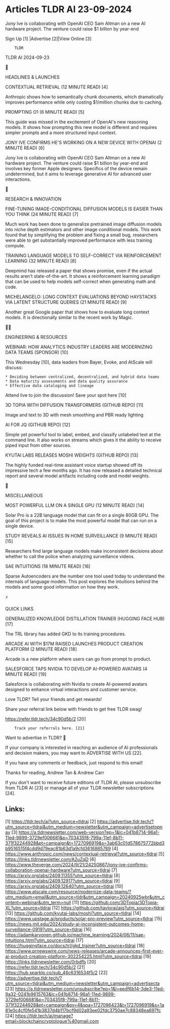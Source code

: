 # Articles TLDR AI 23-09-2024

Jony Ive is collaborating with OpenAI CEO Sam Altman on a new AI
hardware project. The venture could raise $1 billion by year-end  

 Sign Up [1] |Advertise [2]|View Online [3] 

		TLDR

TLDR AI 2024-09-23

🚀 

HEADLINES & LAUNCHES

 CONTEXTUAL RETRIEVAL (12 MINUTE READ) [4] 

 Anthropic shows how to semantically chunk documents, which
dramatically improves performance while only costing $1/million chunks
due to caching. 

 PROMPTING O1 (6 MINUTE READ) [5] 

 This guide was missed in the excitement of OpenAI's new reasoning
models. It shows how prompting this new model is different and
requires simpler prompts and a more structured input context. 

 JONY IVE CONFIRMS HE'S WORKING ON A NEW DEVICE WITH OPENAI (2 MINUTE
READ) [6] 

 Jony Ive is collaborating with OpenAI CEO Sam Altman on a new AI
hardware project. The venture could raise $1 billion by year-end and
involves key former Apple designers. Specifics of the device remain
undetermined, but it aims to leverage generative AI for advanced user
interactions. 

🧠 

RESEARCH & INNOVATION

 FINE-TUNING IMAGE-CONDITIONAL DIFFUSION MODELS IS EASIER THAN YOU
THINK (24 MINUTE READ) [7] 

 Much work has been done to generalize pretrained image diffusion
models into niche depth estimators and other image conditional models.
This work found that by simplifying the problem and fixing a small
bug, researchers were able to get substantially improved performance
with less training compute. 

 TRAINING LANGUAGE MODELS TO SELF-CORRECT VIA REINFORCEMENT LEARNING
(32 MINUTE READ) [8] 

 Deepmind has released a paper that shows promise, even if the actual
results aren't state-of-the-art. It shows a reinforcement learning
paradigm that can be used to help models self-correct when generating
math and code. 

 MICHELANGELO: LONG CONTEXT EVALUATIONS BEYOND HAYSTACKS VIA LATENT
STRUCTURE QUERIES (21 MINUTE READ) [9] 

 Another great Google paper that shows how to evaluate long context
models. It is directionally similar to the recent work by Magic. 

🧑‍💻 

ENGINEERING & RESOURCES

 WEBINAR: HOW ANALYTICS INDUSTRY LEADERS ARE MODERNIZING DATA TEAMS
(SPONSOR) [10] 

 This Wednesday [10], data leaders from Bayer, Evoke, and AtScale will
discuss:

 	* Deciding between centralized, decentralized, and hybrid data teams
 	* Data maturity assessments and data quality assurance
 	* Effective data cataloging and lineage

Attend live to join the discussion! Save your spot here [10]

 3D TOPIA WITH DIFFUSION TRANSFORMERS (GITHUB REPO) [11] 

 Image and text to 3D with mesh smoothing and PBR ready lighting 

 AI FOR JQ (GITHUB REPO) [12] 

 Simple yet powerful tool to label, embed, and classify unlabeled text
at the command line. It also works on streams which gives it the
ability to receive piped input from other sources. 

 KYUTAI LABS RELEASES MOSHI WEIGHTS (GITHUB REPO) [13] 

 The highly funded real-time assistant voice startup showed off its
impressive tech a few months ago. It has now released a detailed
technical report and several model artifacts including code and model
weights. 

🎁 

MISCELLANEOUS

 MOST POWERFUL LLM ON A SINGLE GPU (12 MINUTE READ) [14] 

 Solar Pro is a 22B language model that can fit on a single 80GB GPU.
The goal of this project is to make the most powerful model that can
run on a single device. 

 STUDY REVEALS AI ISSUES IN HOME SURVEILLANCE (9 MINUTE READ) [15] 

 Researchers find large language models make inconsistent decisions
about whether to call the police when analyzing surveillance videos. 

 SAE INTUITIONS (18 MINUTE READ) [16] 

 Sparse Autoencoders are the number one tool used today to understand
the internals of language models. This post explores the intuitions
behind the models and some good information on how they work. 

⚡ 

QUICK LINKS

 GENERALIZED KNOWLEDGE DISTILLATION TRAINER (HUGGING FACE HUB) [17] 

 The TRL library has added GKD to its training procedures. 

 ARCADE AI WITH $17M RAISED LAUNCHES PRODUCT CREATION PLATFORM (2
MINUTE READ) [18] 

 Arcade is a new platform where users can go from prompt to product. 

 SALESFORCE TAPS NVIDIA TO DEVELOP AI-POWERED AVATARS (4 MINUTE READ)
[19] 

 Salesforce is collaborating with Nvidia to create AI-powered avatars
designed to enhance virtual interactions and customer service. 

Love TLDR? Tell your friends and get rewards!

 Share your referral link below with friends to get free TLDR swag! 

 https://refer.tldr.tech/34c90d5b/2 [20] 

		Track your referrals here. [21]

Want to advertise in TLDR? 📰

 If your company is interested in reaching an audience of AI
professionals and decision makers, you may want to ADVERTISE WITH US
[22]. 

 If you have any comments or feedback, just respond to this email! 

Thanks for reading, 
Andrew Tan & Andrew Carr 

If you don't want to receive future editions of TLDR AI, please
unsubscribe from TLDR AI [23] or manage all of your TLDR newsletter
subscriptions [24]. 

 

Links:
------
[1] https://tldr.tech/ai?utm_source=tldrai
[2] https://advertise.tldr.tech/?utm_source=tldrai&utm_medium=newsletter&utm_campaign=advertisetopnav
[3] https://a.tldrnewsletter.com/web-version?ep=1&lc=041b8714-96a1-11ed-9899-3729ef006681&p=703435f8-799a-11ef-8b11-371f32244928&pt=campaign&t=1727096919&s=3ab63c01d578675772bbd3b9516515f4cdd9d79eac81b63d1a9cfd3616865789
[4] https://www.anthropic.com/news/contextual-retrieval?utm_source=tldrai
[5] https://links.tldrnewsletter.com/A2uZqD
[6] https://www.theverge.com/2024/9/21/24250867/jony-ive-confirms-collaboration-openai-hardware?utm_source=tldrai
[7] https://arxiv.org/abs/2409.11355?utm_source=tldrai
[8] https://arxiv.org/abs/2409.12917?utm_source=tldrai
[9] https://arxiv.org/abs/2409.12640?utm_source=tldrai
[10] https://www.atscale.com/resource/modernize-data-teams/?utm_medium=email&utm_source=tldr&utm_campaign=20240925wbr&utm_content=webinar&utm_term=null
[11] https://github.com/3DTopia/3DTopia-XL?utm_source=tldrai
[12] https://github.com/taylorai/aiq?utm_source=tldrai
[13] https://github.com/kyutai-labs/moshi?utm_source=tldrai
[14] https://www.upstage.ai/products/solar-pro-preview?utm_source=tldrai
[15] https://news.mit.edu/2024/study-ai-inconsistent-outcomes-home-surveillance-0919?utm_source=tldrai
[16] https://adamkarvonen.github.io/machine_learning/2024/06/11/sae-intuitions.html?utm_source=tldrai
[17] https://huggingface.co/docs/trl/gkd_trainer?utm_source=tldrai
[18] https://www.prnewswire.com/news-releases/arcade-announces-first-ever-ai-product-creation-platform-302254225.html?utm_source=tldrai
[19] https://links.tldrnewsletter.com/0rbdfb
[20] https://refer.tldr.tech/34c90d5b/2
[21] https://hub.sparklp.co/sub_46c6316534f5/2
[22] https://advertise.tldr.tech/?utm_source=tldrai&utm_medium=newsletter&utm_campaign=advertisecta
[23] https://a.tldrnewsletter.com/unsubscribe?ep=1&l=eedf6b14-3de3-11ed-9a32-0241b9615763&lc=041b8714-96a1-11ed-9899-3729ef006681&p=703435f8-799a-11ef-8b11-371f32244928&pt=campaign&pv=4&spa=1727096423&t=1727096919&s=1a81e0c4cf0fe541b3837d4b117bcf9d02a93ee02fdc3750ae7c88348ea697fc
[24] https://tldr.tech/ai/manage?email=blockchaincryptologue%40gmail.com